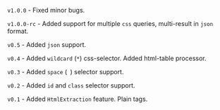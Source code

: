 `v1.0.0` - Fixed minor bugs.

`v1.0.0-rc` - Added support for multiple `css` queries, multi-result in `json` format.

`v0.5` - Added `json` support.

`v0.4` - Added `wildcard` (`*`) css-selector. Added html-table processor.

`v0.3` - Added `space` (` `) selector support.

`v0.2` - Added `id` and `class` selector support.

`v0.1` - Added `HtmlExtraction` feature. Plain tags.